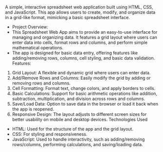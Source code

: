 A simple, interactive spreadsheet web application built using HTML, CSS, and JavaScript. This app allows users to create, modify, and organize data in a grid-like format, mimicking a basic spreadsheet interface.
- Project Overview:
- This Spreadsheet Web App aims to provide an easy-to-use interface for managing and organizing data. It features a grid layout where users can enter data into cells, format rows and columns, and perform simple mathematical operations.
- The app is designed for basic data entry, offering features like adding/removing rows, columns, cell styling, and basic data validation.
Features:
1. Grid Layout: A flexible and dynamic grid where users can enter data.
2. Add/Remove Rows and Columns: Easily modify the grid by adding or removing rows and columns.
3. Cell Formatting: Format text, change colors, and apply borders to cells.
4. Basic Calculations: Support for basic arithmetic operations like addition, subtraction, multiplication, and division across rows and columns.
5. Save/Load Data: Option to save data in the browser or load it back when the app is reopened.
6. Responsive Design: The layout adjusts to different screen sizes for better usability on mobile and desktop devices.
Technologies Used
- HTML: Used for the structure of the app and the grid layout.
- CSS: For styling and responsiveness.
- JavaScript: Used to handle interactivity, such as adding/removing rows/columns, performing calculations, and saving/loading data.

